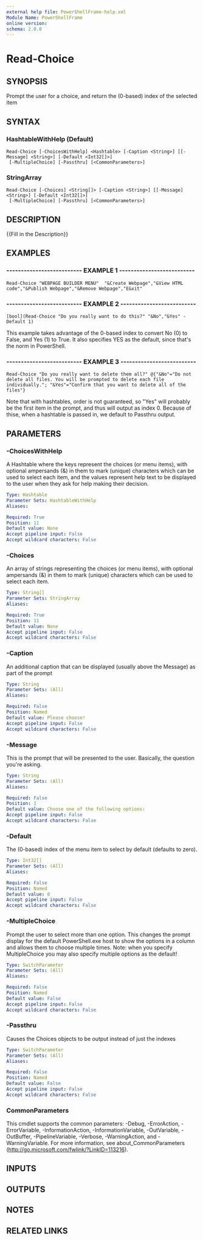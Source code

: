 ```yaml
---
external help file: PowerShellFrame-help.xml
Module Name: PowerShellFrame
online version: 
schema: 2.0.0
---
```


# Read-Choice

## SYNOPSIS
Prompt the user for a choice, and return the (0-based) index of the selected item

## SYNTAX

### HashtableWithHelp (Default)
```
Read-Choice [-ChoicesWithHelp] <Hashtable> [-Caption <String>] [[-Message] <String>] [-Default <Int32[]>]
 [-MultipleChoice] [-Passthru] [<CommonParameters>]
```

### StringArray
```
Read-Choice [-Choices] <String[]> [-Caption <String>] [[-Message] <String>] [-Default <Int32[]>]
 [-MultipleChoice] [-Passthru] [<CommonParameters>]
```

## DESCRIPTION
{{Fill in the Description}}

## EXAMPLES

### -------------------------- EXAMPLE 1 --------------------------
```
Read-Choice "WEBPAGE BUILDER MENU"  "&Create Webpage","&View HTML code","&Publish Webpage","&Remove Webpage","E&xit"
```

### -------------------------- EXAMPLE 2 --------------------------
```
[bool](Read-Choice "Do you really want to do this?" "&No","&Yes" -Default 1)
```

This example takes advantage of the 0-based index to convert No (0) to False, and Yes (1) to True.
It also specifies YES as the default, since that's the norm in PowerShell.

### -------------------------- EXAMPLE 3 --------------------------
```
Read-Choice "Do you really want to delete them all?" @{"&No"="Do not delete all files. You will be prompted to delete each file individually."; "&Yes"="Confirm that you want to delete all of the files"}
```

Note that with hashtables, order is not guaranteed, so "Yes" will probably be the first item in the prompt, and thus will output as index 0. 
Because of thise, when a hashtable is passed in, we default to Passthru output.

## PARAMETERS

### -ChoicesWithHelp
A Hashtable where the keys represent the choices (or menu items), with optional ampersands (&) in them to mark (unique) characters which can be used to select each item, and the values represent help text to be displayed to the user when they ask for help making their decision.

```yaml
Type: Hashtable
Parameter Sets: HashtableWithHelp
Aliases: 

Required: True
Position: 11
Default value: None
Accept pipeline input: False
Accept wildcard characters: False
```

### -Choices
An array of strings representing the choices (or menu items), with optional ampersands (&) in them to mark (unique) characters which can be used to select each item.

```yaml
Type: String[]
Parameter Sets: StringArray
Aliases: 

Required: True
Position: 11
Default value: None
Accept pipeline input: False
Accept wildcard characters: False
```

### -Caption
An additional caption that can be displayed (usually above the Message) as part of the prompt

```yaml
Type: String
Parameter Sets: (All)
Aliases: 

Required: False
Position: Named
Default value: Please choose!
Accept pipeline input: False
Accept wildcard characters: False
```

### -Message
This is the prompt that will be presented to the user.
Basically, the question you're asking.

```yaml
Type: String
Parameter Sets: (All)
Aliases: 

Required: False
Position: 1
Default value: Choose one of the following options:
Accept pipeline input: False
Accept wildcard characters: False
```

### -Default
The (0-based) index of the menu item to select by default (defaults to zero).

```yaml
Type: Int32[]
Parameter Sets: (All)
Aliases: 

Required: False
Position: Named
Default value: 0
Accept pipeline input: False
Accept wildcard characters: False
```

### -MultipleChoice
Prompt the user to select more than one option.
This changes the prompt display for the default PowerShell.exe host to show the options in a column and allows them to choose multiple times.
Note: when you specify MultipleChoice you may also specify multiple options as the default!

```yaml
Type: SwitchParameter
Parameter Sets: (All)
Aliases: 

Required: False
Position: Named
Default value: False
Accept pipeline input: False
Accept wildcard characters: False
```

### -Passthru
Causes the Choices objects to be output instead of just the indexes

```yaml
Type: SwitchParameter
Parameter Sets: (All)
Aliases: 

Required: False
Position: Named
Default value: False
Accept pipeline input: False
Accept wildcard characters: False
```

### CommonParameters
This cmdlet supports the common parameters: -Debug, -ErrorAction, -ErrorVariable, -InformationAction, -InformationVariable, -OutVariable, -OutBuffer, -PipelineVariable, -Verbose, -WarningAction, and -WarningVariable. For more information, see about_CommonParameters (http://go.microsoft.com/fwlink/?LinkID=113216).

## INPUTS

## OUTPUTS

## NOTES

## RELATED LINKS

